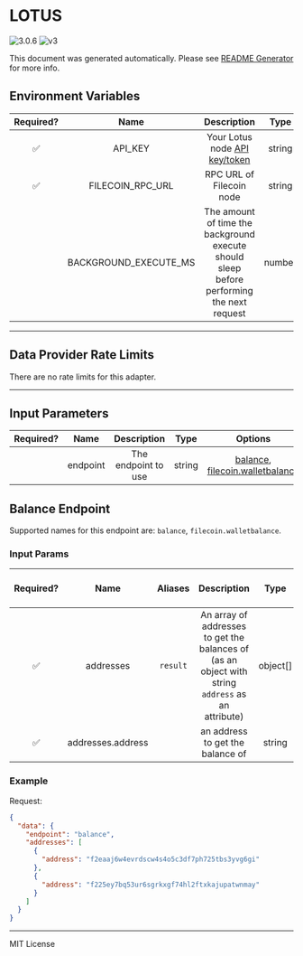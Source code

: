 # LOTUS

![3.0.6](https://img.shields.io/github/package-json/v/smartcontractkit/external-adapters-js?filename=packages/sources/lotus/package.json) ![v3](https://img.shields.io/badge/framework%20version-v3-blueviolet)

This document was generated automatically. Please see [README Generator](../../scripts#readme-generator) for more info.

## Environment Variables

| Required? |         Name          |                                            Description                                             |  Type  | Options | Default |
| :-------: | :-------------------: | :------------------------------------------------------------------------------------------------: | :----: | :-----: | :-----: |
|    ✅     |        API_KEY        | Your Lotus node [API key/token](https://docs.filecoin.io/build/lotus/api-tokens/#obtaining-tokens) | string |         |         |
|    ✅     |   FILECOIN_RPC_URL    |                                      RPC URL of Filecoin node                                      | string |         |         |
|           | BACKGROUND_EXECUTE_MS |     The amount of time the background execute should sleep before performing the next request      | number |         | `10000` |

---

## Data Provider Rate Limits

There are no rate limits for this adapter.

---

## Input Parameters

| Required? |   Name   |     Description     |  Type  |                                  Options                                  |  Default  |
| :-------: | :------: | :-----------------: | :----: | :-----------------------------------------------------------------------: | :-------: |
|           | endpoint | The endpoint to use | string | [balance](#balance-endpoint), [filecoin.walletbalance](#balance-endpoint) | `balance` |

## Balance Endpoint

Supported names for this endpoint are: `balance`, `filecoin.walletbalance`.

### Input Params

| Required? |       Name        | Aliases  |                                            Description                                            |   Type   | Options | Default | Depends On | Not Valid With |
| :-------: | :---------------: | :------: | :-----------------------------------------------------------------------------------------------: | :------: | :-----: | :-----: | :--------: | :------------: |
|    ✅     |     addresses     | `result` | An array of addresses to get the balances of (as an object with string `address` as an attribute) | object[] |         |         |            |                |
|    ✅     | addresses.address |          |                                 an address to get the balance of                                  |  string  |         |         |            |                |

### Example

Request:

```json
{
  "data": {
    "endpoint": "balance",
    "addresses": [
      {
        "address": "f2eaaj6w4evrdscw4s4o5c3df7ph725tbs3yvg6gi"
      },
      {
        "address": "f225ey7bq53ur6sgrkxgf74hl2ftxkajupatwnmay"
      }
    ]
  }
}
```

---

MIT License
